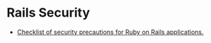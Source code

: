 # Rails Security

- [Checklist of security precautions for Ruby on Rails applications.](https://github.com/brunofacca/zen-rails-security-checklist)
